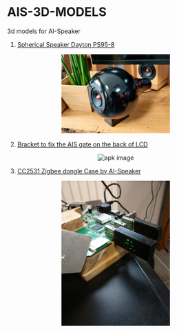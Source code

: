 # AIS-3D-MODELS

3d models for AI-Speaker


1. [Spherical Speaker Dayton PS95-8](https://github.com/sviete/AIS-3D-MODELS/tree/master/AIS_DEV_KIT_1_Spherical_Speaker_Dayton_PS95-8)

<div align="center">
<img src="https://github.com/sviete/AIS-3D-MODELS/blob/master/AIS_DEV_KIT_1_Spherical_Speaker_Dayton_PS95-8/images/4.jpg" alt="apk image" width="50%"/>
</div>

2. [Bracket to fix the AIS gate on the back of LCD](https://github.com/sviete/AIS-3D-MODELS/tree/master/AIS_Bracket_for_AIS_dom_gate)

<div align="center">
<img src="https://raw.github.com/sviete/AIS-3D-MODELS/master/AIS_Bracket_for_AIS_dom_gate/images/1.jpg" alt="apk image" width="50%"/>
</div>

3. [CC2531 Zigbee dongle Case by AI-Speaker](https://github.com/sviete/AIS-3D-MODELS/tree/master/AIS_CC2531_Zigbee_dongle_Case)

<div align="center">
<img src="https://raw.githubusercontent.com/sviete/AIS-3D-MODELS/master/AIS_CC2531_Zigbee_dongle_Case/images/2.jpg" alt="apk image" width="50%"/>
</div>
